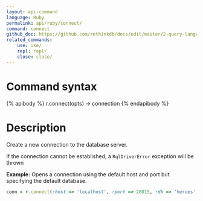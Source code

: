 ```yaml
---
layout: api-command 
language: Ruby
permalink: api/ruby/connect/
command: connect
github_doc: https://github.com/rethinkdb/docs/edit/master/2-query-language/api/ruby/accessing-rql/connect.md
related_commands:
    use: use/
    repl: repl/
    close: close/
---
```



# Command syntax #

{% apibody %}
r.connect(opts) &rarr; connection
{% endapibody %}

# Description #

Create a new connection to the database server.

If the connection cannot be established, a `RqlDriverError` exception will be thrown

__Example:__ Opens a connection using the default host and port but specifying the default database.



```rb
conn = r.connect(:host => 'localhost', :port => 28015, :db => 'heroes', :auth_key => 'hunter2')
```
